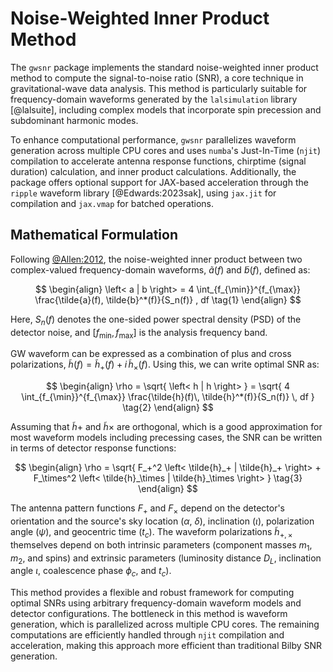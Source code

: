 
# Noise-Weighted Inner Product Method

The `gwsnr` package implements the standard noise-weighted inner product method to compute the signal-to-noise ratio (SNR), a core technique in gravitational-wave data analysis. This method is particularly suitable for frequency-domain waveforms generated by the `lalsimulation` library [@lalsuite], including complex models that incorporate spin precession and subdominant harmonic modes.

To enhance computational performance, `gwsnr` parallelizes waveform generation across multiple CPU cores and uses `numba`'s Just-In-Time (`njit`) compilation to accelerate antenna response functions, chirptime (signal duration) calculation, and inner product calculations. Additionally, the package offers optional support for JAX-based acceleration through the `ripple` waveform library [@Edwards:2023sak], using `jax.jit` for compilation and `jax.vmap` for batched operations.

## Mathematical Formulation

Following [@Allen:2012](https://arxiv.org/pdf/gr-qc/0509116), the noise-weighted inner product between two complex-valued frequency-domain waveforms, $\tilde{a}(f)$ and $\tilde{b}(f)$, defined as:

$$
\begin{align}
\left< a | b \right> = 4 \int_{f_{\min}}^{f_{\max}} \frac{\tilde{a}(f), \tilde{b}^*(f)}{S_n(f)} , df \tag{1}
\end{align}
$$

Here, $S_n(f)$ denotes the one-sided power spectral density (PSD) of the detector noise, and $[f_{\min}, f_{\max}]$ is the analysis frequency band.

GW waveform can be expressed as a combination of plus and cross polarizations, $\tilde{h}(f) = \tilde{h}_+(f) + i\, \tilde{h}_\times(f)$. Using this, we can write optimal SNR as:

$$
\begin{align}
\rho = \sqrt{ \left< h | h \right> } = \sqrt{ 4 \int_{f_{\min}}^{f_{\max}} \frac{\tilde{h}(f)\, \tilde{h}^*(f)}{S_n(f)} \, df } \tag{2}
\end{align}
$$

Assuming that $\tilde{h}+$ and $\tilde{h}\times$ are orthogonal, which is a good approximation for most waveform models including precessing cases, the SNR can be written in terms of detector response functions:

$$
\begin{align}
\rho = \sqrt{ F_+^2 \left< \tilde{h}_+ | \tilde{h}_+ \right> + F_\times^2 \left< \tilde{h}_\times | \tilde{h}_\times \right> } \tag{3}
\end{align}
$$

The antenna pattern functions $F_+$ and $F_\times$ depend on the detector's orientation and the source's sky location ($\alpha$, $\delta$), inclination ($\iota$), polarization angle ($\psi$), and geocentric time ($t_c$). The waveform polarizations $\tilde{h}_{+,\times}$ themselves depend on both intrinsic parameters (component masses $m_1$, $m_2$, and spins) and extrinsic parameters (luminosity distance $D_L$, inclination angle $\iota$, coalescence phase $\phi_c$, and $t_c$).

This method provides a flexible and robust framework for computing optimal SNRs using arbitrary frequency-domain waveform models and detector configurations. The bottleneck in this method is waveform generation, which is parallelized across multiple CPU cores. The remaining computations are efficiently handled through `njit` compilation and acceleration, making this approach more efficient than traditional Bilby SNR generation.